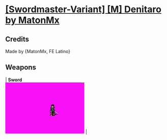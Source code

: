 # [\[Swordmaster-Variant\] \[M\] Denitaro by MatonMx](./)
## Credits

Made by {MatonMx, FE Latino}

## Weapons

| <b>Sword</b><br/><img alt="Sword animation" src="./1.%20Sword/Sword.gif"/> |
